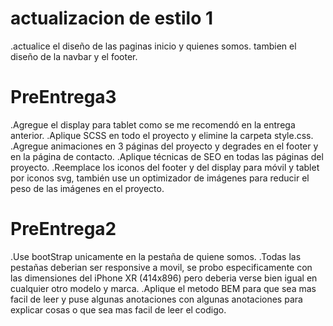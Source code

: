 # actualizacion de estilo 1
.actualice el diseño de las paginas inicio y quienes somos. tambien el diseño de la navbar y el footer.

# PreEntrega3 
.Agregue el display para tablet como se me recomendó en la entrega anterior.
.Aplique SCSS en todo el proyecto y elimine la carpeta style.css.
.Agregue animaciones en 3 páginas del proyecto y degrades en el footer y en la página de contacto.
.Aplique técnicas de SEO en todas las páginas del proyecto.
.Reemplace los iconos del footer y del display para móvil y tablet por iconos svg, también use un optimizador de imágenes para reducir el peso de las imágenes en el proyecto.

# PreEntrega2
.Use bootStrap unicamente en la pestaña de quiene somos. 
.Todas las pestañas deberian ser responsive a movil, se probo especificamente con las dimensiones del iPhone XR (414x896) pero deberia verse bien igual en cualquier otro modelo y marca.
.Aplique el metodo BEM para que sea mas facil de leer y puse algunas anotaciones con algunas anotaciones para explicar cosas o que sea mas facil de leer el codigo.
